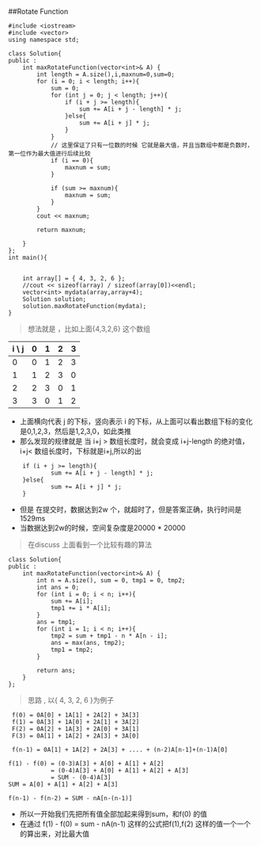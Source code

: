 ##Rotate Function

```
#include <iostream>
#include <vector>
using namespace std;

class Solution{
public :
    int maxRotateFunction(vector<int>& A) {
        int length = A.size(),i,maxnum=0,sum=0;
        for (i = 0; i < length; i++){
            sum = 0;
            for (int j = 0; j < length; j++){
                if (i + j >= length){
                    sum += A[i + j - length] * j;
                }else{
                    sum += A[i + j] * j;
                }
            }
            // 这里保证了只有一位数的时候 它就是最大值，并且当数组中都是负数时，第一位作为最大值进行后续比较
            if (i == 0){
                maxnum = sum;
            }

            if (sum >= maxnum){
                maxnum = sum;
            }
        }
        cout << maxnum;
        
        return maxnum;

    }
};
int main(){

    
    int array[] = { 4, 3, 2, 6 };
    //cout << sizeof(array) / sizeof(array[0])<<endl;
    vector<int> mydata(array,array+4);
    Solution solution;
    solution.maxRotateFunction(mydata);
}
```

> 想法就是 ，比如上面{4,3,2,6} 这个数组

| i \ j      | 0       | 1     | 2     | 3     |
| ---------- |:-------:| -----:| -----:| -----:|
| 0          | 0       | 1     | 2     |  3    |
| 1          | 1       | 2     | 3     |  0    |  
| 2          | 2       | 3     | 0     |  1    |
| 3          | 3       | 0     | 1     |  2    |

* 上面横向代表 j 的下标，竖向表示 i 的下标，从上面可以看出数组下标的变化是0,1,2,3，然后是1,2,3,0，如此类推
*  那么发现的规律就是 当 i+j > 数组长度时，就会变成 i+j-length 的绝对值，i+j< 数组长度时，下标就是i+j,所以的出
``` 
    if (i + j >= length){
            sum += A[i + j - length] * j;
    }else{
            sum += A[i + j] * j;
    }
```

* 但是 在提交时，数据达到2w 个，就超时了，但是答案正确，执行时间是1529ms
* 当数据达到2w的时候，空间复杂度是20000 * 20000


> 在discuss 上面看到一个比较有趣的算法

```
class Solution{
public :
    int maxRotateFunction(vector<int>& A) {
        int n = A.size(), sum = 0, tmp1 = 0, tmp2;
        int ans = 0;
        for (int i = 0; i < n; i++){
            sum += A[i];
            tmp1 += i * A[i];
        }
        ans = tmp1;
        for (int i = 1; i < n; i++){
            tmp2 = sum + tmp1 - n * A[n - i];
            ans = max(ans, tmp2);
            tmp1 = tmp2;
        }

        return ans;
    }
};
```

> 思路 , 以{ 4, 3, 2, 6 }为例子

```
 f(0) = 0A[0] + 1A[1] + 2A[2] + 3A[3]
 f(1) = 0A[3] + 1A[0] + 2A[1] + 3A[2]
 F(2) = 0A[2] + 1A[3] + 2A[0] + 3A[1]
 F(3) = 0A[1] + 1A[2] + 2A[3] + 3A[0]

 f(n-1) = 0A[1] + 1A[2] + 2A[3] + .... + (n-2)A[n-1]+(n-1)A[0]

f(1) - f(0) = (0-3)A[3] + A[0] + A[1] + A[2] 
            = (0-4)A[3] + A[0] + A[1] + A[2] + A[3]
            = SUM - (0-4)A[3]
SUM = A[0] + A[1] + A[2] + A[3]

f(n-1) - f(n-2) = SUM - nA[n-(n-1)]  
```

* 所以一开始我们先把所有值全部加起来得到sum，和f(0) 的值
* 在通过 f(1) - f(0) = sum - nA(n-1) 这样的公式把f(1),f(2) 这样的值一个一个的算出来，对比最大值


